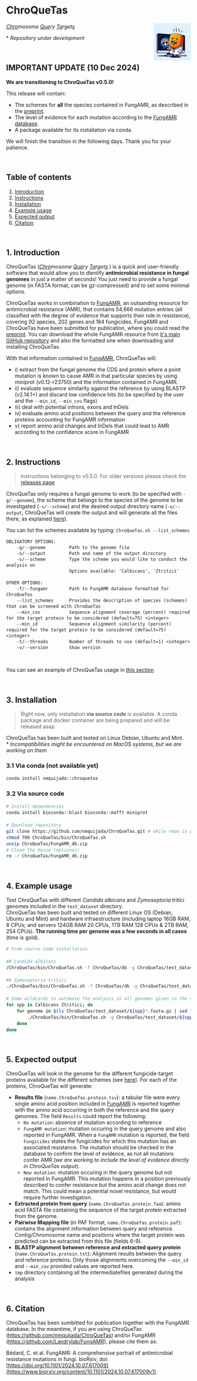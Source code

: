 # ChroQueTas

<img align="right" src="https://github.com/nmquijada/ChroQueTas/blob/images/temprorary_CQTs_logo_AJA.jpeg" width="20%">

*<ins>Chro</ins>mosome <ins>Que</ins>ry <ins>Ta</ins>rget<ins>s</ins> </ins>*  

\* *Repository under development*

<br>

## IMPORTANT UPDATE (10 Dec 2024)
**We are transitioning to ChroQueTas v0.5.0!**  

This release will contain:
- The schemes for **all** the species contained in FungAMR, as described in the [preprint](https://www.biorxiv.org/content/10.1101/2024.10.07.617009v1).
- The level of evidence for each mutation according to the [FungAMR database](https://github.com/Landrylab/FungAMR).
- A package available for its installation via conda.  

We will finish the transition in the following days. Thank you for your patience.

<br>

## Table of contents
1. [Introduction](#id1)
2. [Instructions](#id2)
3. [Installation](#id3)
4. [Example usage](#id4)
5. [Expected output](#id5)
6. [Citation](#id5)

<br>

## 1. Introduction<a name="id1"></a>

ChroQueTas (*<ins>Chro</ins>mosome <ins>Que</ins>ry <ins>Ta</ins>rget<ins>s</ins> </ins>*) is a quick and user-friendly software that would allow you to dientify **antimicrobial resistance in fungal genomes** in just a matter of seconds! You just need to provide a fungal genome (in FASTA format, can be gz-compressed) and to set some minimal options.

ChroQueTas works in combination to [FungAMR](https://github.com/Landrylab/FungAMR), an outsanding resource for antimicrobial resistance (AMR), that contains 54,666 mutation entries (all classified with the degree of evidence that supports their role in resistance), covering 92 species, 202 genes and 184 fungicides. FungAMR and ChroQueTas have been submitted for publication, where you could read the [preprint](https://www.biorxiv.org/content/10.1101/2024.10.07.617009v1). You can download the whole FungAMR resource from [it's main GitHub repository](https://github.com/Landrylab/FungAMR) and also the formatted one when downloading and installing ChroQueTas.  

With that information contained in [FungAMR](https://github.com/Landrylab/FungAMR), ChroQueTas will:   

- i) extract from the fungal genome the CDS and protein where a point mutation is known to cause AMR in that particular species by using miniprot (v0.12-r23750) and the information contained in FungAMR.  
- ii) evaluate sequence similarity against the reference by using BLASTP (v2.14.1+) and discard low confidence hits (to be specified by the user and the `--min_id`, `--min_cov` flags)
- iii) deal with potential introns, exons and InDels
- iv) evaluate amino acid positions between the query and the reference proteins accounting for FungAMR information
- v) report amino acid changes and InDels that could lead to AMR according to the confidence score in FungAMR

<br> 

## 2. Instructions<a name="id2"></a>

> Instructions belonging to v0.5.0. For older versions please check the [releases page](https://github.com/nmquijada/ChroQueTas/releases)


ChroQueTas only requires a fungal genome to work (to be specified with `-g/--genome`), the scheme that belongs to the species of the genome to be investigated (`-s/--scheme`) and the desired output directory name (`-o/--output`, ChroQueTas will create the output and will generate all the files there, as explained [here](#id5)).   

You can list the schemes available by typing: `ChroQueTas.sh --list_schemes`  

```
OBLIGATORY OPTIONS:
    -g/--genome         Path to the genome file
    -o/--output         Path and name of the output directory
    -s/--scheme         Type the scheme you would like to conduct the analysis on
                        Options available: 'Calbicans', 'Ztritici'

OTHER OPTIONS:
    -f/--fungamr        Path to FungAMR database formatted for ChroQueTas
    --list_schemes      Provides the description of species (schemes) that can be screened with ChroQueTas
    --min_cov           Sequence alignment coverage (percent) required for the target protein to be considered (default=75) <integer>
    --min_id            Sequence alignment similarity (percent) required for the target protein to be considered (default=75) <integer>
    -t/--threads        Number of threads to use (default=1) <integer>
    -v/--version        Show version
```

<br> 

You can see an example of ChroQueTas usage in [this section](#id4)

<br>

## 3. Installation<a name="id3"></a>

> Right now, only installation **via source code** is available. A conda package and docker container are being prepared and will be released asap

ChroQueTas has been built and tested on Linux Debian, Ubuntu and Mint.   
\* *Incompatibilities might be encountered on MacOS systems, but we are working on them*

### 3.1 Via conda (not available yet)

```bash
conda install nmquijada::chroquetas
```

### 3.2 Via source code

```bash
# Install dependencies
conda install bioconda::blast bioconda::mafft miniprot

# Download repository
git clone https://github.com/nmquijada/ChroQueTas.git # while repo is private manual download is required
chmod 700 ChroQueTas/bin/ChroQueTas.sh
unzip ChroQueTas/FungAMR_db.zip
# Clean the house (optional)
rm -r ChroQueTas/FungAMR_db.zip
```

<br>

## 4. Example usage<a name="id4"></a>

Test ChroQueTas with different *Candida albicans* and *Zymoseptoria tritici* genomes included in the `test_dataset` directory.  
ChroQueTas has been built and tested on different Linux OS (Debian, Ubuntu and Mint) and hardware infraestructure (including laptop 16GB RAM, 8 CPUs; and servers 124GB RAM 20 CPUs, 1TB RAM 128 CPUs & 2TB RAM, 254 CPUs). **The running time per genome was a few seconds in all cases** (time is gold).

```bash
# From source code installation

## Candida albicans
/ChroQueTas/bin/ChroQueTas.sh -f ChroQueTas/db -g ChroQueTas/test_dataset/Calbicans_SRR13587609.fasta.gz -s Calbicans --min_id 75 --min_cov 75 -t 2 -o Calbicans_SRR13587609_ChroQueTas

## Zymoseptoria tritici
./ChroQueTas/bin/ChroQueTas.sh -f ChroQueTas/db -g ChroQueTas/test_dataset/Ztritici_SRR4907747.fasta.gz -s Ztritici --min_id 75 --min_cov 75 -t 2 -o Ztritici_SRR4907747_ChroQueTas 

# Some wildcards to automate the analysis in all genomes given in the test_dataset
for spp in Calbicans Ztritici; do
	for genome in $(ls ChroQueTas/test_dataset/${spp}*.fasta.gz | sed "s#.*/##" | sed "s/.fasta.gz//" | sed "s/${spp}_//"); do
		./ChroQueTas/bin/ChroQueTas.sh -g ChroQueTas/test_dataset/${spp}_${genome}.fasta.gz -o ${spp}_${genome}_ChroQueTas -f ChroQueTas/db -s ${spp} --min_id 75 --min_cov 75
	done
done
```

<br>

## 5. Expected output<a name="id5"></a>

ChroQueTas will look in the genome for the different fungicide-target proteins available for the different schemes (see [here](https://github.com/nmquijada/ChroQueTas/tree/main/db)). For each of the proteins, ChroQueTas will generate:  
- **Results file** (`name.ChroQueTas.protein.tsv`): a tabular file were every single amino acid position included in [FungAMR](https://github.com/Landrylab/FungAMR) is reported together with the amino acid occurring in both the reference and the query genomes. The field `Results` could report the following:
    - `No mutation`: absence of mutation according to reference
    - `FungAMR mutation`: mutation occuring in the query genome and also reported in FungAMR. When a `FungAMR` mutation is reported, the field `Fungicides` states the fungicides for which this mutation has an associated resistance. The mutation should be checked in the database to confirm the level of evidence, as not all mutations confer AMR (*we are working to include the level of evidence directly in ChroQueTas output*).
    - `New mutation`: mutation occuring in the query genome but not reported in FungAMR. This mutation happens in a position previously described to confer resistance but the amino acid change does not match. This could mean a potential novel resistance, but would require further investigation.
- **Extracted protein from query** (`name.ChroQueTas.protein.faa`): amino acid FASTA file containing the sequence of the target protein extracted from the genome.
- **Pairwise Mapping file** (in PAF format, `name.ChroQueTas.protein.paf`): contains the alignment information between query and reference. Contig/Chromosome name and positions where the target protein was predicted can be extracted from this file (fields 6-9).
- **BLASTP alignment between reference and extracted query protein** (`name.ChroQueTas.protein.txt`): Alignment results between the query and reference proteins. Only those alignments overcoming the `--min_id` and `--min_cov` provided values are reported here.
- `tmp` directory containing all the intermediatefiles generated during the analysis

<br>

## 6. Citation<a name="id6"></a>

ChroQueTas has been sumbitted for publication together with the FungAMR database. 
In the meantime, if you are using ChroQueTas (https://github.com/nmquijada/ChroQueTas) and/or FungAMR (https://github.com/Landrylab/FungAMR), please cite them as:

Bédard, C. et al. FungAMR: A comprehensive portrait of antimicrobial resistance mutations in fungi. bioRxiv, doi: [https://doi.org/10.1101/2024.10.07.617009](https://www.biorxiv.org/content/10.1101/2024.10.07.617009v1)


